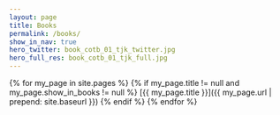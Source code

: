 ```yaml
---
layout: page
title: Books
permalink: /books/
show_in_nav: true
hero_twitter: book_cotb_01_tjk_twitter.jpg
hero_full_res: book_cotb_01_tjk_full.jpg
---
```


{% for my_page in site.pages %}
    {% if my_page.title != null and my_page.show_in_books != null %}
[{{ my_page.title }}]({{ my_page.url | prepend: site.baseurl }})
    {% endif %}
{% endfor %}